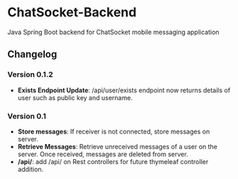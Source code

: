 # ChatSocket-Backend

Java Spring Boot backend for ChatSocket mobile messaging application

## Changelog

### Version 0.1.2
- **Exists Endpoint Update**: /api/user/exists endpoint now returns details of user such as public key and username.

### Version 0.1
- **Store messages**: If receiver is not connected, store messages on server.
- **Retrieve Messages**: Retrieve unreceived messages of a user on the server. Once received, messages are deleted from server.
- **/api/**: add /api/ on Rest controllers for future thymeleaf controller addition.
